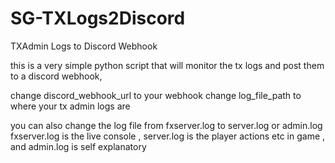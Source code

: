 # SG-TXLogs2Discord
TXAdmin Logs to Discord Webhook


this is a very simple python script that will monitor the tx logs and post them to a discord webhook,

change discord_webhook_url to your webhook
change log_file_path to where your tx admin logs are

you can also change the log file from fxserver.log to server.log or admin.log
fxserver.log is the live console , server.log is the player actions etc in game , and admin.log is self explanatory 
